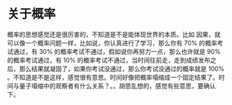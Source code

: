 # 关于概率

概率的思想感觉还是很厉害的，不知道是不是能体现世界的本质。比如 因果，就可以像一个概率问题一样，比如说，你认真进行了学习，那么你有 70% 的概率考试通过，有 30% 的概率考试不通过，假如说你再努力一点，那么也许就是 90% 的概率考试通过，有 10% 的概率考试不通过，当时间往前走，走到成绩发布之后，那么结果就凝固了，如果你考试没通过，那么你考试没通过的概率就是 100% 。不知道是不是这样，感觉很有意思。时间好像把概率塌缩成一个固定结果了。时间与量子塌缩中的观察者有什么关系？。。胡思乱想的，感觉有些意思，要确认下。
